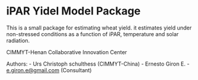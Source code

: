 # iPAR Yidel Model Package

This is a small package for estimating wheat yield. it estimates yield under non-stressed conditions as a function of iPAR, temperature and solar radiation.

CIMMYT-Henan Collaborative Innovation Center

Authors: 
	- Urs Christoph schulthess (CIMMYT-China)
	- Ernesto Giron E. - e.giron.e@gmail.com (Consultant)
